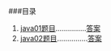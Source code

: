 ###目录
1. [java01题目](java02.txt)...............[答案](Java01.md)
2. [java02题目](java02.txt)...............[答案](Java02.md)